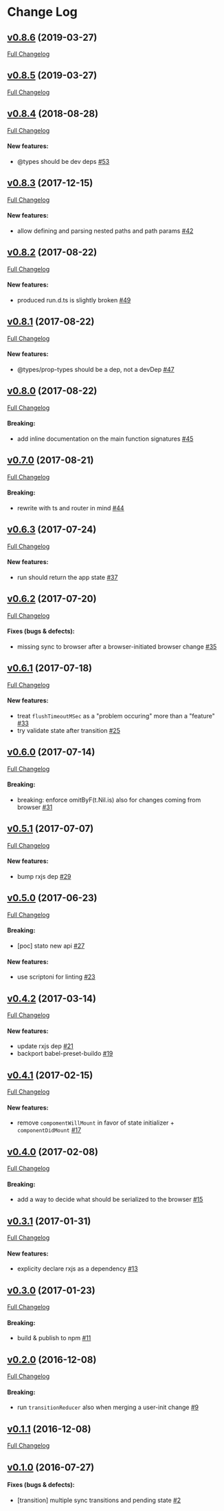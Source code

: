 #  Change Log



## [v0.8.6](https://github.com/buildo/state/tree/v0.8.6) (2019-03-27)
[Full Changelog](https://github.com/buildo/state/compare/v0.8.5...v0.8.6)

## [v0.8.5](https://github.com/buildo/state/tree/v0.8.5) (2019-03-27)
[Full Changelog](https://github.com/buildo/state/compare/v0.8.4...v0.8.5)

## [v0.8.4](https://github.com/buildo/state/tree/v0.8.4) (2018-08-28)
[Full Changelog](https://github.com/buildo/state/compare/v0.8.3...v0.8.4)

#### New features:

- @types should be dev deps [#53](https://github.com/buildo/state/issues/53)

## [v0.8.3](https://github.com/buildo/state/tree/v0.8.3) (2017-12-15)
[Full Changelog](https://github.com/buildo/state/compare/v0.8.2...v0.8.3)

#### New features:

- allow defining and parsing nested paths and path params [#42](https://github.com/buildo/state/issues/42)

## [v0.8.2](https://github.com/buildo/state/tree/v0.8.2) (2017-08-22)
[Full Changelog](https://github.com/buildo/state/compare/v0.8.1...v0.8.2)

#### New features:

- produced run.d.ts is slightly broken [#49](https://github.com/buildo/state/issues/49)

## [v0.8.1](https://github.com/buildo/state/tree/v0.8.1) (2017-08-22)
[Full Changelog](https://github.com/buildo/state/compare/v0.8.0...v0.8.1)

#### New features:

- @types/prop-types should be a dep, not a devDep [#47](https://github.com/buildo/state/issues/47)

## [v0.8.0](https://github.com/buildo/state/tree/v0.8.0) (2017-08-22)
[Full Changelog](https://github.com/buildo/state/compare/v0.7.0...v0.8.0)

#### Breaking:

- add inline documentation on the main function signatures [#45](https://github.com/buildo/state/issues/45)

## [v0.7.0](https://github.com/buildo/state/tree/v0.7.0) (2017-08-21)
[Full Changelog](https://github.com/buildo/state/compare/v0.6.3...v0.7.0)

#### Breaking:

- rewrite with ts and router in mind [#44](https://github.com/buildo/state/issues/44)

## [v0.6.3](https://github.com/buildo/state/tree/v0.6.3) (2017-07-24)
[Full Changelog](https://github.com/buildo/state/compare/v0.6.2...v0.6.3)

#### New features:

- run should return the app state [#37](https://github.com/buildo/state/issues/37)

## [v0.6.2](https://github.com/buildo/state/tree/v0.6.2) (2017-07-20)
[Full Changelog](https://github.com/buildo/state/compare/v0.6.1...v0.6.2)

#### Fixes (bugs & defects):

- missing sync to browser after a browser-initiated browser change [#35](https://github.com/buildo/state/issues/35)

## [v0.6.1](https://github.com/buildo/state/tree/v0.6.1) (2017-07-18)
[Full Changelog](https://github.com/buildo/state/compare/v0.6.0...v0.6.1)

#### New features:

- treat `flushTimeoutMSec` as a "problem occuring" more than a "feature" [#33](https://github.com/buildo/state/issues/33)
- try validate state after transition [#25](https://github.com/buildo/state/issues/25)

## [v0.6.0](https://github.com/buildo/state/tree/v0.6.0) (2017-07-14)
[Full Changelog](https://github.com/buildo/state/compare/v0.5.1...v0.6.0)

#### Breaking:

- breaking: enforce omitByF(t.Nil.is) also for changes coming from browser [#31](https://github.com/buildo/state/issues/31)

## [v0.5.1](https://github.com/buildo/state/tree/v0.5.1) (2017-07-07)
[Full Changelog](https://github.com/buildo/state/compare/v0.5.0...v0.5.1)

#### New features:

- bump rxjs dep [#29](https://github.com/buildo/state/issues/29)

## [v0.5.0](https://github.com/buildo/state/tree/v0.5.0) (2017-06-23)
[Full Changelog](https://github.com/buildo/state/compare/v0.4.2...v0.5.0)

#### Breaking:

- [poc] stato new api [#27](https://github.com/buildo/state/issues/27)

#### New features:

- use scriptoni for linting [#23](https://github.com/buildo/state/issues/23)

## [v0.4.2](https://github.com/buildo/state/tree/v0.4.2) (2017-03-14)
[Full Changelog](https://github.com/buildo/state/compare/v0.4.1...v0.4.2)

#### New features:

- update rxjs dep [#21](https://github.com/buildo/state/issues/21)
- backport babel-preset-buildo [#19](https://github.com/buildo/state/issues/19)

## [v0.4.1](https://github.com/buildo/state/tree/v0.4.1) (2017-02-15)
[Full Changelog](https://github.com/buildo/state/compare/v0.4.0...v0.4.1)

#### New features:

- remove `compomentWillMount` in favor of state initializer + `componentDidMount` [#17](https://github.com/buildo/state/issues/17)

## [v0.4.0](https://github.com/buildo/state/tree/v0.4.0) (2017-02-08)
[Full Changelog](https://github.com/buildo/state/compare/v0.3.1...v0.4.0)

#### Breaking:

- add a way to decide what should be serialized to the browser [#15](https://github.com/buildo/state/issues/15)

## [v0.3.1](https://github.com/buildo/state/tree/v0.3.1) (2017-01-31)
[Full Changelog](https://github.com/buildo/state/compare/v0.3.0...v0.3.1)

#### New features:

- explicity declare rxjs as a dependency [#13](https://github.com/buildo/state/issues/13)

## [v0.3.0](https://github.com/buildo/state/tree/v0.3.0) (2017-01-23)
[Full Changelog](https://github.com/buildo/state/compare/v0.2.0...v0.3.0)

#### Breaking:

- build & publish to npm [#11](https://github.com/buildo/state/issues/11)

## [v0.2.0](https://github.com/buildo/state/tree/v0.2.0) (2016-12-08)
[Full Changelog](https://github.com/buildo/state/compare/v0.1.1...v0.2.0)

#### Breaking:

- run `transitionReducer` also when merging a user-init change [#9](https://github.com/buildo/state/issues/9)

## [v0.1.1](https://github.com/buildo/state/tree/v0.1.1) (2016-12-08)
[Full Changelog](https://github.com/buildo/state/compare/v0.1.0...v0.1.1)

## [v0.1.0](https://github.com/buildo/state/tree/v0.1.0) (2016-07-27)


#### Fixes (bugs & defects):

- [transition] multiple sync transitions and pending state [#2](https://github.com/buildo/state/issues/2)